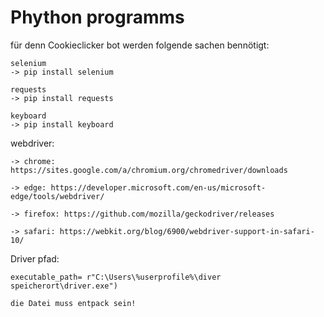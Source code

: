 # Phython programms

für denn Cookieclicker bot werden folgende sachen bennötigt:

	selenium
  	-> pip install selenium
  
	requests
  	-> pip install requests
  
	keyboard
  	-> pip install keyboard

webdriver:

  	-> chrome: https://sites.google.com/a/chromium.org/chromedriver/downloads
  
  	-> edge: https://developer.microsoft.com/en-us/microsoft-edge/tools/webdriver/
  
  	-> firefox: https://github.com/mozilla/geckodriver/releases
  
  	-> safari: https://webkit.org/blog/6900/webdriver-support-in-safari-10/
		
Driver pfad:
	
	executable_path= r"C:\Users\%userprofile%\diver speicherort\driver.exe") 
	
	die Datei muss entpack sein!
  

